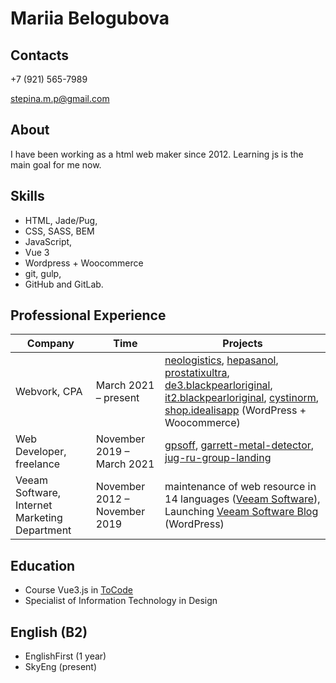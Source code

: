 # Mariia Belogubova

## Contacts

+7 (921) 565-7989

stepina.m.p@gmail.com


## About

I have been working as a html web maker since 2012. Learning js is the main goal for me now. 

## Skills

* HTML, Jade/Pug, 
* CSS, SASS, BEM
* JavaScript,
* Vue 3
* Wordpress + Woocommerce
* git, gulp,
* GitHub and GitLab.

## Professional Experience

  Company                                     |  Time                           | Projects 
--------------                                |  -----                          | ---------
Webvork, CPA                                  |  March 2021 – present           | [neologistics](https://neologistics.it/),  [hepasanol](https://it8.hepasanol.com/),  [prostatixultra](https://it13.prostatixultra.com/), [de3.blackpearloriginal](https://de3.blackpearloriginal.com/),  [it2.blackpearloriginal](https://it2.blackpearloriginal.com), [cystinorm](https://it3.cystinorm.com/),  [shop.idealisapp](http://shop.idealisapp.com/)  (WordPress + Woocommerce) 
Web  Developer, freelance                     |  November 2019 – March 2021     | [gpsoff](https://mariiabel.github.io/landing-gpsoff/build/), [garrett-metal-detector](https://mariiabel.github.io/garrett-metal-detector/build/),  [jug-ru-group-landing](https://mariiabel.github.io/jug-ru-group-landing/build/)
Veeam Software, Internet Marketing Department |  November 2012 – November 2019  | maintenance of web resource in 14 languages ([Veeam Software](https://www.veeam.com/)), Launching [Veeam Software Blog](https://www.veeam.com/executive-blog/) (WordPress) 

## Education

* Course Vue3.js in [ToCode](https://tocode.ru/)
* Specialist of Information Technology in Design

## English (B2)
* EnglishFirst (1 year)
* SkyEng (present)
